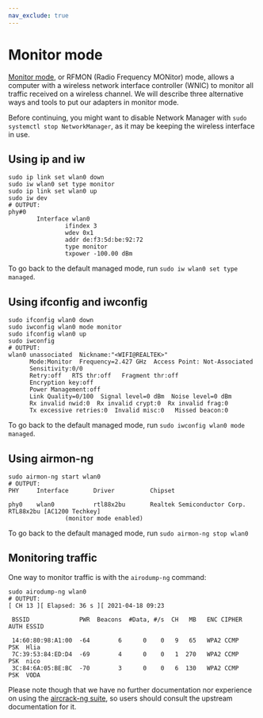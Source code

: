 ```yaml
---
nav_exclude: true
---
```


# Monitor mode

[Monitor mode](https://en.wikipedia.org/wiki/Monitor_mode), or RFMON (Radio Frequency MONitor) mode, allows a computer with a wireless network interface controller (WNIC) to monitor all traffic received on a wireless channel. We will describe three alternative ways and tools to put our adapters in monitor mode.

Before continuing, you might want to disable Network Manager with `sudo systemctl stop NetworkManager`, as it may be keeping the wireless interface in use.

## Using ip and iw

```shell
sudo ip link set wlan0 down
sudo iw wlan0 set type monitor
sudo ip link set wlan0 up
sudo iw dev
# OUTPUT:
phy#0
        Interface wlan0
                ifindex 3
                wdev 0x1
                addr de:f3:5d:be:92:72
                type monitor
                txpower -100.00 dBm
```

To go back to the default managed mode, run `sudo iw wlan0 set type managed`.

## Using ifconfig and iwconfig

```shell
sudo ifconfig wlan0 down
sudo iwconfig wlan0 mode monitor
sudo ifconfig wlan0 up
sudo iwconfig
# OUTPUT:
wlan0 unassociated  Nickname:"<WIFI@REALTEK>"
      Mode:Monitor  Frequency=2.427 GHz  Access Point: Not-Associated
      Sensitivity:0/0
      Retry:off   RTS thr:off   Fragment thr:off
      Encryption key:off
      Power Management:off
      Link Quality=0/100  Signal level=0 dBm  Noise level=0 dBm
      Rx invalid nwid:0  Rx invalid crypt:0  Rx invalid frag:0
      Tx excessive retries:0  Invalid misc:0   Missed beacon:0
```

To go back to the default managed mode, run `sudo iwconfig wlan0 mode managed`.

## Using airmon-ng

```shell
sudo airmon-ng start wlan0
# OUTPUT:
PHY     Interface       Driver          Chipset

phy0    wlan0           rtl88x2bu       Realtek Semiconductor Corp. RTL88x2bu [AC1200 Techkey]
                (monitor mode enabled)
```

To go back to the default managed mode, run `sudo airmon-ng stop wlan0`

## Monitoring traffic

One way to monitor traffic is with the `airodump-ng` command:

```shell
sudo airodump-ng wlan0
# OUTPUT:
[ CH 13 ][ Elapsed: 36 s ][ 2021-04-18 09:23

 BSSID              PWR  Beacons  #Data, #/s  CH   MB   ENC CIPHER  AUTH ESSID

 14:60:80:98:A1:00  -64        6      0    0   9   65   WPA2 CCMP   PSK  Hlia
 7C:39:53:84:ED:D4  -69        4      0    0   1  270   WPA2 CCMP   PSK  nico
 3C:84:6A:05:BE:BC  -70        3      0    0   6  130   WPA2 CCMP   PSK  VODA
```

Please note though that we have no further documentation nor experience on using the [aircrack-ng suite](https://www.aircrack-ng.org), so users should consult the upstream documentation for it.
